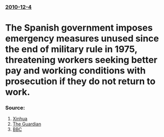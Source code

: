 ### [2010-12-4](/news/2010/12/4/index.md)

# The Spanish government imposes emergency measures unused since the end of military rule in 1975, threatening workers seeking better pay and working conditions with prosecution if they do not return to work. 




### Source:

1. [Xinhua](http://news.xinhuanet.com/english2010/world/2010-12/04/c_13635152.htm)
2. [The Guardian](http://www.guardian.co.uk/world/2010/dec/04/spanish-airport-strike-state-emergency)
3. [BBC](http://www.bbc.co.uk/news/world-europe-11918008)
